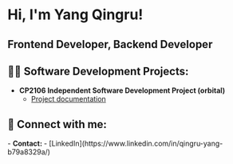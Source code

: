 <h1>Hi, I'm Yang Qingru! <br/>
 <h2>Frontend Developer, Backend Developer</h2>

<h2>👨‍💻 Software Development Projects:</h2>

- <b>CP2106 Independent Software Development Project (orbital)</b>
  - [Project documentation](https://docs.google.com/document/d/1F3W8ka9xe_BGrIdiUoCCKhu5Ai2b2PYirZL5iD9_f7w/edit?usp=sharing)

<h2> 🤳 Connect with me:</h2>
- <b>Contact: </b>
  - [LinkedIn](https://www.linkedin.com/in/qingru-yang-b79a8329a/)




<!--
**caroline1233456/caroline1233456** is a ✨ _special_ ✨ repository because its `README.md` (this file) appears on your GitHub profile.

Here are some ideas to get you started:

- 🔭 I’m currently working on ...
- 🌱 I’m currently learning ...
- 👯 I’m looking to collaborate on ...
- 🤔 I’m looking for help with ...
- 💬 Ask me about ...
- 📫 How to reach me: ...
- 😄 Pronouns: ...
- ⚡ Fun fact: ...
-->
